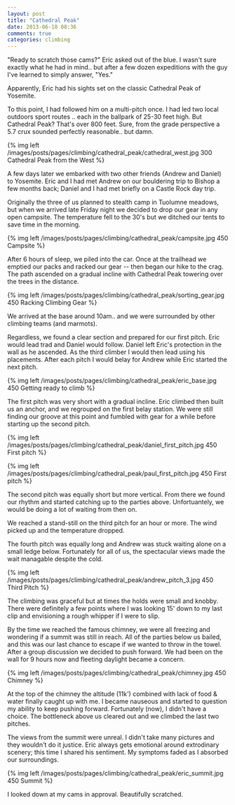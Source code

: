 ```yaml
---
layout: post
title: "Cathedral Peak"
date: 2013-06-18 08:36
comments: true
categories: climbing
---
```


"Ready to scratch those cams?" Eric asked out of the blue. I wasn't sure exactly what he had in mind.. but after a few dozen expeditions with the guy I've learned to simply answer, "Yes."

Apparently, Eric had his sights set on the classic Cathedral Peak of Yosemite.

To this point, I had followed him on a multi-pitch once. I had led two local outdoors sport routes .. each in the ballpark of 25-30 feet high. <!-- more --> But Cathedral Peak? That's over 800 feet. Sure, from the grade perspective a 5.7 crux sounded perfectly reasonable.. but damn.

{% img left /images/posts/pages/climbing/cathedral_peak/cathedral_west.jpg 300 Cathedral Peak from the West %}

A few days later we embarked with two other friends (Andrew and Daniel) to Yosemite. Eric and I had met Andrew on our bouldering trip to Bishop a few months back; Daniel and I had met briefly on a Castle Rock day trip.

Originally the three of us planned to stealth camp in Tuolumne meadows, but when we arrived late Friday night we decided to drop our gear in any open campsite. The temperature fell to the 30's but we ditched our tents to save time in the morning.

{% img left /images/posts/pages/climbing/cathedral_peak/campsite.jpg 450 Campsite %}

After 6 hours of sleep, we piled into the car. Once at the trailhead we emptied our packs and racked our gear -- then began our hike to the crag. The path ascended on a gradual incline with Cathedral Peak towering over the trees in the distance.

{% img left /images/posts/pages/climbing/cathedral_peak/sorting_gear.jpg 450 Racking Climbing Gear %}

We arrived at the base around 10am.. and we were surrounded by other climbing teams (and marmots).

Regardless, we found a clear section and prepared for our first pitch. Eric would lead trad and Daniel would follow. Daniel left Eric's protection in the wall as he ascended. As the third climber I would then lead using his placements. After each pitch I would belay for Andrew while Eric started the next pitch.

{% img left /images/posts/pages/climbing/cathedral_peak/eric_base.jpg 450 Getting ready to climb %}

The first pitch was very short with a gradual incline. Eric climbed then built us an anchor, and we regrouped on the first belay station. We were still finding our groove at this point and fumbled with gear for a while before starting up the second pitch.

{% img left /images/posts/pages/climbing/cathedral_peak/daniel_first_pitch.jpg 450 First pitch %}

{% img left /images/posts/pages/climbing/cathedral_peak/paul_first_pitch.jpg 450 First pitch %}

The second pitch was equally short but more vertical. From there we found our rhythm and started catching up to the parties above. Unfortuantely, we would be doing a lot of waiting from then on.

We reached a stand-still on the third pitch for an hour or more. The wind picked up and the temperature dropped. 

The fourth pitch was equally long and Andrew was stuck waiting alone on a small ledge below. Fortunately for all of us, the spectacular views made the wait managable despite the cold.

{% img left /images/posts/pages/climbing/cathedral_peak/andrew_pitch_3.jpg 450 Third Pitch %}

The climbing was graceful but at times the holds were small and knobby. There were definitely a few points where I was looking 15' down to my last clip and envisioning a rough whipper if I were to slip.

By the time we reached the famous chimney, we were all freezing and wondering if a summit was still in reach. All of the parties below us bailed, and this  was our last chance to escape if we wanted to throw in the towel. After a group discussion we decided to push forward. We had been on the wall for 9 hours now and fleeting daylight became a concern.

{% img left /images/posts/pages/climbing/cathedral_peak/chimney.jpg 450 Chimney %}

At the top of the chimney the altitude (11k') combined with lack of food & water finally caught up with me. I became nauseous and started to question my ability to keep pushing forward. Fortunately (now), I didn't have a choice. The bottleneck above us cleared out and we climbed the last two pitches.

The views from the summit were unreal. I didn't take many pictures and they wouldn't do it justice. Eric always gets emotional around extrodinary scenery; this time I shared his sentiment. My symptoms faded as I absorbed our surroundings.

{% img left /images/posts/pages/climbing/cathedral_peak/eric_summit.jpg 450 Summit %}

I looked down at my cams in approval. Beautifully scratched.

